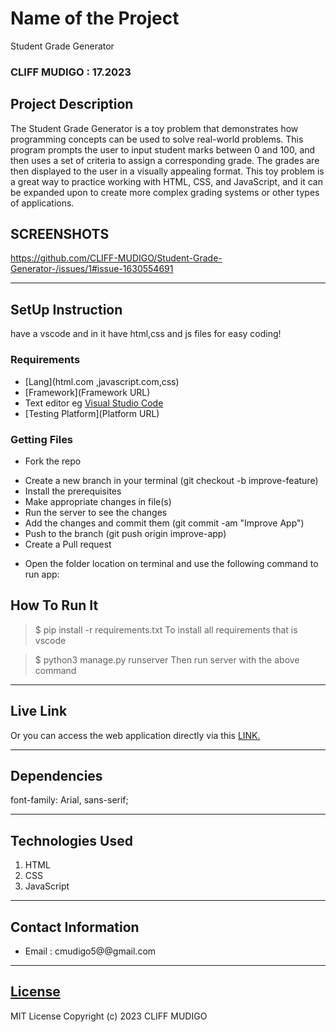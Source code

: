 # Name of the Project
Student Grade Generator
### CLIFF MUDIGO : 17.2023
## Project Description
The Student Grade Generator is a toy problem that demonstrates how programming concepts can be used to solve real-world problems. This program prompts the user to input student marks between 0 and 100, and then uses a set of criteria to assign a corresponding grade. The grades are then displayed to the user in a visually appealing format. This toy problem is a great way to practice working with HTML, CSS, and JavaScript, and it can be expanded upon to create more complex grading systems or other types of applications.

## SCREENSHOTS
https://github.com/CLIFF-MUDIGO/Student-Grade-Generator-/issues/1#issue-1630554691


********
## SetUp Instruction
have a vscode and in it have html,css and js files for easy coding!
### Requirements
* [Lang](html.com ,javascript.com,css)
* [Framework](Framework URL)
* Text editor eg [Visual Studio Code](https://code.visualstudio.com/download)
* [Testing Platform](Platform URL)


### Getting Files
* Fork the repo
- Create a new branch in your terminal (git checkout -b improve-feature)
- Install the prerequisites
- Make appropriate changes in file(s)
- Run the server to see the changes
- Add the changes and commit them (git commit -am "Improve App")
- Push to the branch (git push origin improve-app)
- Create a Pull request
* Open the folder location on terminal and use the following command to run app:

## How To Run It
>  $ pip install -r requirements.txt
To install all requirements that is vscode

> $ python3 manage.py runserver
Then run server with the above command
*****
## Live Link
Or you can access the web application directly via this [LINK.](https://symphonious-palmier-600199.netlify.app)
*****
## Dependencies
 font-family: Arial, sans-serif;
*****
## Technologies Used
1. HTML
4. CSS
5. JavaScript
*****
## Contact Information
* Email : cmudigo5@@gmail.com
*****
## [License](LICENSE)
MIT License
Copyright (c) 2023 CLIFF MUDIGO